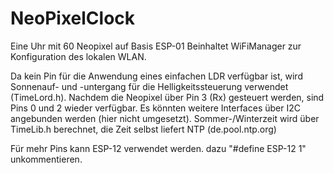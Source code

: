 # NeoPixelClock

Eine Uhr mit 60 Neopixel auf Basis ESP-01
Beinhaltet WiFiManager zur Konfiguration des lokalen WLAN.
 
Da kein Pin für die Anwendung eines einfachen LDR verfügbar ist,
wird Sonnenauf- und -untergang für die Helligkeitssteuerung
verwendet (TimeLord.h). Nachdem die Neopixel über Pin 3 (Rx) gesteuert werden,
sind Pins 0 und 2 wieder verfügbar. Es könnten weitere Interfaces
über I2C angebunden werden (hier nicht umgesetzt).
Sommer-/Winterzeit wird über TimeLib.h berechnet, die Zeit selbst liefert
NTP (de.pool.ntp.org)
 
Für mehr Pins kann ESP-12 verwendet werden. dazu
"#define ESP-12 1" unkommentieren.
